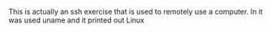 This is actually an ssh exercise that is used to remotely use a computer. In it was used uname and it printed out Linux
